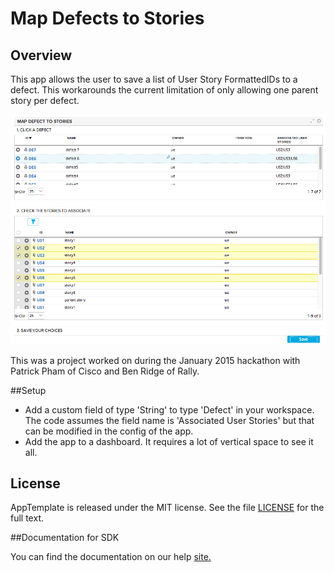 Map Defects to Stories
=========================

## Overview
This app allows the user to save a list of User Story FormattedIDs
to a defect. This workarounds the current limitation of only allowing one parent story per defect.

!['screenshot'](mapDefectToStories.png)

This was a project worked on during the January 2015 hackathon with Patrick Pham of Cisco and Ben Ridge of Rally.

##Setup
* Add a custom field of type 'String' to type 'Defect' in your workspace. The code assumes the field name is 'Associated User Stories' but that can be modified in the config of the app.
* Add the app to a dashboard. It requires a lot of vertical space to see it all.

## License

AppTemplate is released under the MIT license.  See the file [LICENSE](./LICENSE) for the full text.

##Documentation for SDK

You can find the documentation on our help [site.](https://help.rallydev.com/apps/2.0/doc/)
